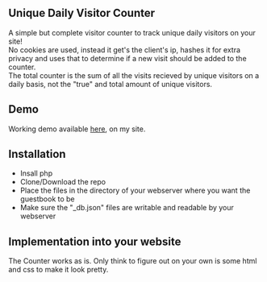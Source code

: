 ## Unique Daily Visitor Counter
A simple but complete visitor counter to track unique daily visitors on your site!  
No cookies are used, instead it get's the client's ip, hashes it for extra privacy and uses that to determine if a new visit should be added to the counter.  
The total counter is the sum of all the visits recieved by unique visitors on a daily basis, not the "true" and total amount of unique visitors.

## Demo
Working demo available [here](https://articexploit.xyz/), on my site.

## Installation
- Insall php
- Clone/Download the repo
- Place the files in the directory of your webserver where you want the guestbook to be
- Make sure the "_db.json" files are writable and readable by your webserver

## Implementation into your website
The Counter works as is. Only think to figure out on your own is some html and css to make it look pretty.
